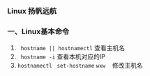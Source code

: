 ### Linux 扬帆远航

### 一、Linux基本命令

1. ` hostname || hostnamectl`  查看主机名
2. ` hostname -i` 查看本机对应的IP
3. `hostnamectl ` `set-hostname` `wxw　`  修改主机名